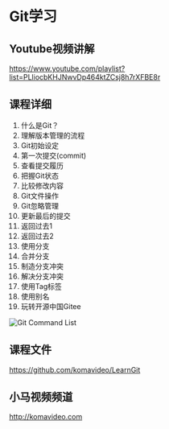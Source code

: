 Git学习
========

## Youtube视频讲解

https://www.youtube.com/playlist?list=PLliocbKHJNwvDp464ktZCsj8h7rXFBE8r

## 课程详细

01. 什么是Git？
02. 理解版本管理的流程
03. Git初始设定
04. 第一次提交(commit)
05. 查看提交履历
06. 把握Git状态
07. 比较修改内容
08. Git文件操作
09. Git忽略管理
10. 更新最后的提交
11. 返回过去1
12. 返回过去2
13. 使用分支
14. 合并分支
15. 制造分支冲突
16. 解决分支冲突
17. 使用Tag标签
18. 使用别名
19. 玩转开源中国Gitee

![Git Command List](https://github.com/komavideo/LearnGit/blob/master/git_command_list.png "Git Command List")

## 课程文件

https://github.com/komavideo/LearnGit

## 小马视频频道

http://komavideo.com
